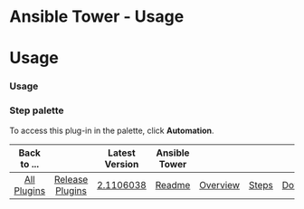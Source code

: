 
Ansible Tower - Usage
=====================

# Usage



### Usage




### **Step palette**


To access this plug-in in the palette, click **Automation**.




|Back to ...||Latest Version|Ansible Tower ||||
| :---: | :---: | :---: | :---: | :---: | :---: | :---: |
|[All Plugins](../../index.md)|[Release Plugins](../README.md)|[2.1106038](https://raw.githubusercontent.com/UrbanCode/IBM-UCR-PLUGINS/main/files/ucr-plugin-ansible/ucr-plugin-ansible-tower-2.1106038.zip)|[Readme](README.md)|[Overview](overview.md)|[Steps](steps.md)|[Downloads](downloads.md)|
